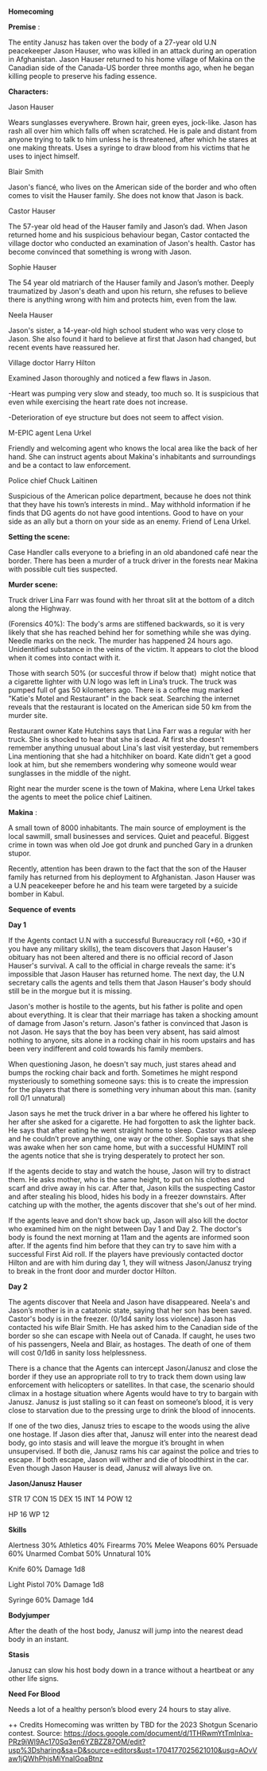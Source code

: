 
 **Homecoming** 

 **Premise** : 

 The entity Janusz has taken over the body of a 27-year old U.N peacekeeper Jason Hauser, who was killed in an attack during an operation in Afghanistan. Jason Hauser returned to his home village of Makina on the Canadian side of the Canada-US border three months ago, when he began killing people to preserve his fading essence. 

 **Characters:** 

 Jason Hauser 

 Wears sunglasses everywhere. Brown hair, green eyes, jock-like. Jason has rash all over him which falls off when scratched. He is pale and distant from anyone trying to talk to him unless he is threatened, after which he stares at one making threats. Uses a syringe to draw blood from his victims that he uses to inject himself. 

 Blair Smith 

 Jason's fiancé, who lives on the American side of the border and who often comes to visit the Hauser family. She does not know that Jason is back. 

 Castor Hauser 

 The 57-year old head of the Hauser family and Jason’s dad. When Jason returned home and his suspicious behaviour began, Castor contacted the village doctor who conducted an examination of Jason's health. Castor has become convinced that something is wrong with Jason. 

 Sophie Hauser 

 The 54 year old matriarch of the Hauser family and Jason’s mother. Deeply traumatized by Jason's death and upon his return, she refuses to believe there is anything wrong with him and protects him, even from the law. 

 Neela Hauser 

 Jason's sister, a 14-year-old high school student who was very close to Jason. She also found it hard to believe at first that Jason had changed, but recent events have reassured her. 

 Village doctor Harry Hilton 

 Examined Jason thoroughly and noticed a few flaws in Jason. 

 -Heart was pumping very slow and steady, too much so. It is suspicious that even while exercising the heart rate does not increase. 

 -Deterioration of eye structure but does not seem to affect vision. 

 M-EPIC agent Lena Urkel 

 Friendly and welcoming agent who knows the local area like the back of her hand. She can instruct agents about Makina's inhabitants and surroundings and be a contact to law enforcement. 

 Police chief Chuck Laitinen 

 Suspicious of the American police department, because he does not think that they have his town’s interests in mind.. May withhold information if he finds that DG agents do not have good intentions. Good to have on your side as an ally but a thorn on your side as an enemy. Friend of Lena Urkel. 

 **Setting the scene:** 

 Case Handler calls everyone to a briefing in an old abandoned café near the border. There has been a murder of a truck driver in the forests near Makina with possible cult ties suspected. 

 **Murder scene:** 

 Truck driver Lina Farr was found with her throat slit at the bottom of a ditch along the Highway. 

 (Forensics 40%): The body's arms are stiffened backwards, so it is very likely that she has reached behind her for something while she was dying. Needle marks on the neck. The murder has happened 24 hours ago. Unidentified substance in the veins of the victim. It appears to clot the blood when it comes into contact with it. 

 Those with search 50% (or succesful throw if below that)  might notice that a cigarette lighter with U.N logo was left in Lina’s truck. The truck was pumped full of gas 50 kilometers ago. There is a coffee mug marked "Katie's Motel and Restaurant" in the back seat. Searching the internet reveals that the restaurant is located on the American side 50 km from the murder site. 

 Restaurant owner Kate Hutchins says that Lina Farr was a regular with her truck. She is shocked to hear that she is dead. At first she doesn't remember anything unusual about Lina's last visit yesterday, but remembers Lina mentioning that she had a hitchhiker on board. Kate didn't get a good look at him, but she remembers wondering why someone would wear sunglasses in the middle of the night. 

 Right near the murder scene is the town of Makina, where Lena Urkel takes the agents to meet the police chief Laitinen. 

 **Makina** : 

 A small town of 8000 inhabitants. The main source of employment is the local sawmill, small businesses and services. Quiet and peaceful. Biggest crime in town was when old Joe got drunk and punched Gary in a drunken stupor. 

 Recently, attention has been drawn to the fact that the son of the Hauser family has returned from his deployment to Afghanistan. Jason Hauser was a U.N peacekeeper before he and his team were targeted by a suicide bomber in Kabul. 

 **Sequence of events** 

 **Day 1** 

 If the Agents contact U.N with a successful Bureaucracy roll (+60, +30 if you have any military skills), the team discovers that Jason Hauser's obituary has not been altered and there is no official record of Jason Hauser's survival. A call to the official in charge reveals the same: it's impossible that Jason Hauser has returned home. The next day, the U.N secretary calls the agents and tells them that Jason Hauser's body should still be in the morgue but it is missing. 

 Jason's mother is hostile to the agents, but his father is polite and open about everything. It is clear that their marriage has taken a shocking amount of damage from Jason's return. Jason's father is convinced that Jason is not Jason. He says that the boy has been very absent, has said almost nothing to anyone, sits alone in a rocking chair in his room upstairs and has been very indifferent and cold towards his family members. 

 When questioning Jason, he doesn't say much, just stares ahead and bumps the rocking chair back and forth. Sometimes he might respond mysteriously to something someone says: this is to create the impression for the players that there is something very inhuman about this man. (sanity roll 0/1 unnatural) 

 Jason says he met the truck driver in a bar where he offered his lighter to her after she asked for a cigarette. He had forgotten to ask the lighter back. He says that after eating he went straight home to sleep. Castor was asleep and he couldn’t prove anything, one way or the other. Sophie says that she was awake when her son came home, but with a successful HUMINT roll the agents notice that she is trying desperately to protect her son. 

 If the agents decide to stay and watch the house, Jason will try to distract them. He asks mother, who is the same height, to put on his clothes and scarf and drive away in his car. After that, Jason kills the suspecting Castor and after stealing his blood, hides his body in a freezer downstairs. After catching up with the mother, the agents discover that she's out of her mind. 

 If the agents leave and don't show back up, Jason will also kill the doctor who examined him on the night between Day 1 and Day 2. The doctor's body is found the next morning at 11am and the agents are informed soon after. If the agents find him before that they can try to save him with a successful First Aid roll. If the players have previously contacted doctor Hilton and are with him during day 1, they will witness Jason/Janusz trying to break in the front door and murder doctor Hilton. 

 **Day 2** 

 The agents discover that Neela and Jason have disappeared. Neela's and Jason’s mother is in a catatonic state, saying that her son has been saved. Castor's body is in the freezer. (0/1d4 sanity loss violence) Jason has contacted his wife Blair Smith. He has asked him to the Canadian side of the border so she can escape with Neela out of Canada. If caught, he uses two of his passengers, Neela and Blair, as hostages. The death of one of them will cost 0/1d6 in sanity loss helplessness. 

 There is a chance that the Agents can intercept Jason/Janusz and close the border if they use an appropriate roll to try to track them down using law enforcement with helicopters or satellites. In that case, the scenario should climax in a hostage situation where Agents would have to try to bargain with Janusz. Janusz is just stalling so it can feast on someone’s blood, it is very close to starvation due to the pressing urge to drink the blood of innocents. 

 If one of the two dies, Janusz tries to escape to the woods using the alive one hostage. If Jason dies after that, Janusz will enter into the nearest dead body, go into stasis and will leave the morgue it’s brought in when unsupervised. If both die, Janusz rams his car against the police and tries to escape. If both escape, Jason will wither and die of bloodthirst in the car. Even though Jason Hauser is dead, Janusz will always live on. 

 **Jason/Janusz Hauser** 

 STR 17 CON 15 DEX 15 INT 14 POW 12 

 HP 16 WP 12 

 **Skills** 

 Alertness 30% Athletics 40% Firearms 70% Melee Weapons 60% Persuade 60% Unarmed Combat 50% Unnatural 10% 

 Knife 60% Damage 1d8 

 Light Pistol 70% Damage 1d8 

 Syringe 60% Damage 1d4 

 **Bodyjumper** 

 After the death of the host body, Janusz will jump into the nearest dead body in an instant. 

 **Stasis** 

 Janusz can slow his host body down in a trance without a heartbeat or any other life signs. 

 **Need For Blood** 

 Needs a lot of a healthy person’s blood every 24 hours to stay alive. 

++ Credits
Homecoming was written by TBD for the 2023 Shotgun Scenario contest.
Source: https://docs.google.com/document/d/1THRwmYtTmInlxa-PRz9iWl9Ac170Sq3en6YZBZZ87OM/edit?usp%3Dsharing&sa=D&source=editors&ust=1704177025621010&usg=AOvVaw1jQWhPhjsMiYnaIGoaBtnz
